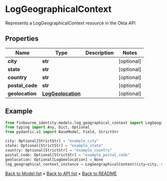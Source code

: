 # LogGeographicalContext

Represents a LogGeographicalContext resource in the Okta API
## Properties
Name | Type | Description | Notes
------------ | ------------- | ------------- | -------------
**city** | **str** |  | [optional] 
**state** | **str** |  | [optional] 
**country** | **str** |  | [optional] 
**postal_code** | **str** |  | [optional] 
**geolocation** | [**LogGeolocation**](LogGeolocation.md) |  | [optional] 
## Example

```python
from finbourne_identity.models.log_geographical_context import LogGeographicalContext
from typing import Any, Dict, Optional
from pydantic.v1 import BaseModel, Field, StrictStr

city: Optional[StrictStr] = "example_city"
state: Optional[StrictStr] = "example_state"
country: Optional[StrictStr] = "example_country"
postal_code: Optional[StrictStr] = "example_postal_code"
geolocation: Optional[LogGeolocation] = None
log_geographical_context_instance = LogGeographicalContext(city=city, state=state, country=country, postal_code=postal_code, geolocation=geolocation)

```

[Back to Model list](../README.md#documentation-for-models) &#8226; [Back to API list](../README.md#documentation-for-api-endpoints) &#8226; [Back to README](../README.md)

